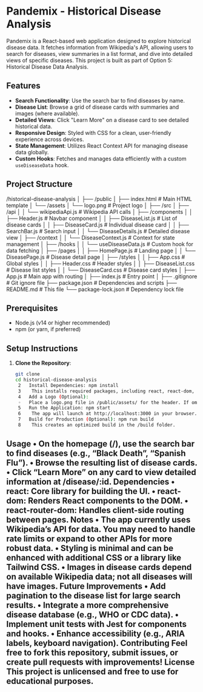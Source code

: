 # Pandemix - Historical Disease Analysis

Pandemix is a React-based web application designed to explore historical disease data. It fetches information from Wikipedia's API, allowing users to search for diseases, view summaries in a list format, and dive into detailed views of specific diseases. This project is built as part of Option 5: Historical Disease Data Analysis.

## Features
- **Search Functionality**: Use the search bar to find diseases by name.
- **Disease List**: Browse a grid of disease cards with summaries and images (where available).
- **Detailed Views**: Click "Learn More" on a disease card to see detailed historical data.
- **Responsive Design**: Styled with CSS for a clean, user-friendly experience across devices.
- **State Management**: Utilizes React Context API for managing disease data globally.
- **Custom Hooks**: Fetches and manages data efficiently with a custom `useDiseaseData` hook.

## Project Structure
/historical-disease-analysis │ ├── /public │ ├── index.html # Main HTML template │ └── /assets │ └── logo.png # Project logo │ ├── /src │ ├── /api │ │ └── wikipediaApi.js # Wikipedia API calls │ ├── /components │ │ ├── Header.js # Navbar component │ │ ├── DiseaseList.js # List of disease cards │ │ ├── DiseaseCard.js # Individual disease card │ │ ├── SearchBar.js # Search input │ │ └── DiseaseDetails.js # Detailed disease view │ ├── /context │ │ └── DiseaseContext.js # Context for state management │ ├── /hooks │ │ └── useDiseaseData.js # Custom hook for data fetching │ ├── /pages │ │ ├── HomePage.js # Landing page │ │ └── DiseasePage.js # Disease detail page │ ├── /styles │ │ ├── App.css # Global styles │ │ ├── Header.css # Header styles │ │ ├── DiseaseList.css # Disease list styles │ │ └── DiseaseCard.css # Disease card styles │ ├── App.js # Main app with routing │ ├── index.js # Entry point │ ├── .gitignore # Git ignore file ├── package.json # Dependencies and scripts ├── README.md # This file └── package-lock.json # Dependency lock file
## Prerequisites
- Node.js (v14 or higher recommended)
- npm (or yarn, if preferred)

## Setup Instructions
1. **Clone the Repository**:
   ```bash
   git clone 
   cd historical-disease-analysis
	2	Install Dependencies: npm install
	3	 This installs required packages, including react, react-dom, and react-router-dom.
	4	Add a Logo (Optional):
	◦	Place a logo.png file in /public/assets/ for the header. If omitted, the app will still run but without a logo.
	5	Run the Application: npm start
	6	 The app will launch at http://localhost:3000 in your browser.
	7	Build for Production (Optional): npm run build
	8	 This creates an optimized build in the /build folder.
Usage
	•	On the homepage (/), use the search bar to find diseases (e.g., “Black Death”, “Spanish Flu”).
	•	Browse the resulting list of disease cards.
	•	Click “Learn More” on any card to view detailed information at /disease/:id.
Dependencies
	•	react: Core library for building the UI.
	•	react-dom: Renders React components to the DOM.
	•	react-router-dom: Handles client-side routing between pages.
Notes
	•	The app currently uses Wikipedia’s API for data. You may need to handle rate limits or expand to other APIs for more robust data.
	•	Styling is minimal and can be enhanced with additional CSS or a library like Tailwind CSS.
	•	Images in disease cards depend on available Wikipedia data; not all diseases will have images.
Future Improvements
	•	Add pagination to the disease list for large search results.
	•	Integrate a more comprehensive disease database (e.g., WHO or CDC data).
	•	Implement unit tests with Jest for components and hooks.
	•	Enhance accessibility (e.g., ARIA labels, keyboard navigation).
Contributing
Feel free to fork this repository, submit issues, or create pull requests with improvements!
License
This project is unlicensed and free to use for educational purposes.
---

